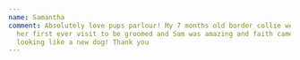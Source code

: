 ```yaml
---
name: Samantha
comment: Absolutely love pups parlour! My 7 months old border collie went in for
  her first ever visit to be groomed and Sam was amazing and faith came out
  looking like a new dog! Thank you
---
```

